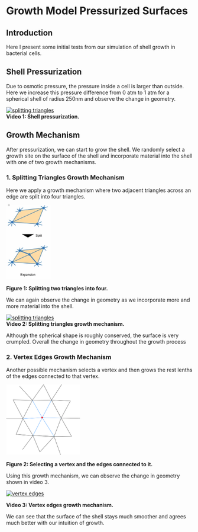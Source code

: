 # Growth Model Pressurized Surfaces

## Introduction

Here I present some initial tests from our simulation of shell growth in bacterial cells.

## Shell Pressurization

Due to osmotic pressure, the pressure inside a cell is larger than outside. Here we increase this pressure difference from 0 atm to 1 atm for a spherical shell of radius 250nm and observe the change in geometry.  

[![splitting triangles](https://img.youtube.com/vi/Df_-EIv69zU/0.jpg)](https://www.youtube.com/watch?v=Df_-EIv69zU)  
**Video 1: Shell pressurization.**


## Growth Mechanism

After pressurization, we can start to grow the shell. We randomly select a growth site on the surface of the shell and incorporate material into the shell with one of two growth mechanisms.

### 1. Splitting Triangles Growth Mechanism

Here we apply a growth mechanism where two adjacent triangles across an edge are split into four triangles.

<img alt="splitting triangles" src="https://github.com/schulze-paul/growth-model-pages/blob/gh-pages/SplitTriangles.png?raw=true" height=200>  

**Figure 1: Splitting two triangles into four.**


We can again observe the change in geometry as we incorporate more and more material into the shell.

[![splitting triangles](https://img.youtube.com/vi/PKs73A-TIWM/0.jpg)](https://www.youtube.com/watch?v=PKs73A-TIWM)  
**Video 2: Splitting triangles growth mechanism.** 

Although the spherical shape is roughly conserved, the surface is very crumpled. Overall the change in geometry throughout the growth process


### 2. Vertex Edges Growth Mechanism 

Another possible mechanism selects a vertex and then grows the rest lenths of the edges connected to that vertex.

<img alt="splitting triangles" src="https://github.com/schulze-paul/growth-model-pages/blob/gh-pages/grow_vertex_bonds.png?raw=true" width=200>  

**Figure 2: Selecting a vertex and the edges connected to it.**

Using this growth mechanism, we can observe the change in geometry shown in video 3.

[![vertex edges](https://img.youtube.com/vi/PKs73A-TIWM/0.jpg)](https://www.youtube.com/watch?v=PKs73A-TIWM)  

**Video 3: Vertex edges growth mechanism.** 

We can see that the surface of the shell stays much smoother and agrees much better with our intuition of growth.
